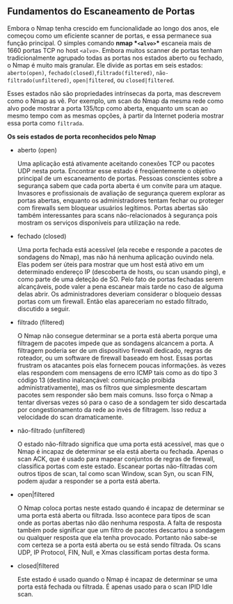 ## Fundamentos do Escaneamento de Portas

Embora o Nmap tenha crescido em funcionalidade ao longo dos anos, ele começou como um eficiente scanner de portas, e essa permanece sua função principal. O simples comando **nmap \*`<alvo>`\*** escaneia mais de 1660 portas TCP no host *`<alvo>`*. Embora muitos scanner de portas tenham tradicionalmente agrupado todas as portas nos estados aberto ou fechado, o Nmap é muito mais granular. Ele divide as portas em seis estados: `aberto(open)`, `fechado(closed)`,`filtrado(filtered)`, `não-filtrado(unfiltered)`, `open|filtered`, ou `closed|filtered`.

Esses estados não são propriedades intrínsecas da porta, mas descrevem como o Nmap as vê. Por exemplo, um scan do Nmap da mesma rede como alvo pode mostrar a porta 135/tcp como aberta, enquanto um scan ao mesmo tempo com as mesmas opções, à partir da Internet poderia mostrar essa porta como `filtrada`.

**Os seis estados de porta reconhecidos pelo Nmap**

- aberto (open)

  Uma aplicação está ativamente aceitando conexões TCP ou pacotes UDP nesta porta. Encontrar esse estado é freqüentemente o objetivo principal de um escaneamento de portas. Pessoas conscientes sobre a segurança sabem que cada porta aberta é um convite para um ataque. Invasores e profissionais de avaliação de segurança querem explorar as portas abertas, enquanto os administradores tentam fechar ou proteger com firewalls sem bloquear usuários legítimos. Portas abertas são também interessantes para scans não-relacionados à segurança pois mostram os serviços disponíveis para utilização na rede.

- fechado (closed)

  Uma porta fechada está acessível (ela recebe e responde a pacotes de sondagens do Nmap), mas não há nenhuma aplicação ouvindo nela. Elas podem ser úteis para mostrar que um host está ativo em um determinado endereço IP (descoberta de hosts, ou scan usando ping), e como parte de uma deteção de SO. Pelo fato de portas fechadas serem alcançáveis, pode valer a pena escanear mais tarde no caso de alguma delas abrir. Os administradores deveriam considerar o bloqueio dessas portas com um firewall. Então elas apareceriam no estado filtrado, discutido a seguir.

- filtrado (filtered)

  O Nmap não consegue determinar se a porta está aberta porque uma filtragem de pacotes impede que as sondagens alcancem a porta. A filtragem poderia ser de um dispositivo firewall dedicado, regras de roteador, ou um software de firewall baseado em host. Essas portas frustram os atacantes pois elas fornecem poucas informações. às vezes elas respondem com mensagens de erro ICMP tais como as do tipo 3 código 13 (destino inalcançável: comunicação proibida administrativamente), mas os filtros que simplesmente descartam pacotes sem responder são bem mais comuns. Isso força o Nmap a tentar diversas vezes só para o caso de a sondagem ter sido descartada por congestionamento da rede ao invés de filtragem. Isso reduz a velocidade do scan dramaticamente.

- não-filtrado (unfiltered)

  O estado não-filtrado significa que uma porta está acessível, mas que o Nmap é incapaz de determinar se ela está aberta ou fechada. Apenas o scan ACK, que é usado para mapear conjuntos de regras de firewall, classifica portas com este estado. Escanear portas não-filtradas com outros tipos de scan, tal como scan Window, scan Syn, ou scan FIN, podem ajudar a responder se a porta está aberta.

- open|filtered

  O Nmap coloca portas neste estado quando é incapaz de determinar se uma porta está aberta ou filtrada. Isso acontece para tipos de scan onde as portas abertas não dão nenhuma resposta. A falta de resposta também pode significar que um filtro de pacotes descartou a sondagem ou qualquer resposta que ela tenha provocado. Portanto não sabe-se com certeza se a porta está aberta ou se está sendo filtrada. Os scans UDP, IP Protocol, FIN, Null, e Xmas classificam portas desta forma.

- closed|filtered

  Este estado é usado quando o Nmap é incapaz de determinar se uma porta está fechada ou filtrada. É apenas usado para o scan IPID Idle scan.